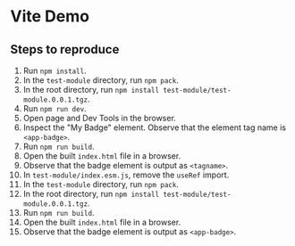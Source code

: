# Vite Demo

## Steps to reproduce

1. Run `npm install`.
2. In the `test-module` directory, run `npm pack`.
3. In the root directory, run `npm install test-module/test-module.0.0.1.tgz`.
4. Run `npm run dev`.
5. Open page and Dev Tools in the browser.
6. Inspect the "My Badge" element. Observe that the element tag name is `<app-badge>`.
7. Run `npm run build`.
8. Open the built `index.html` file in a browser.
9. Observe that the badge element is output as `<tagname>`.
10. In `test-module/index.esm.js`, remove the `useRef` import.
11. In the `test-module` directory, run `npm pack`.
12. In the root directory, run `npm install test-module/test-module.0.0.1.tgz`.
13. Run `npm run build`.
14. Open the built `index.html` file in a browser.
15. Observe that the badge element is output as `<app-badge>`.